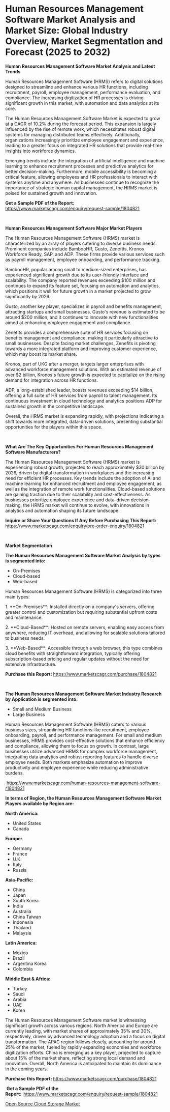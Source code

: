 <p><h1>Human Resources Management Software Market Analysis and Market Size: Global Industry Overview, Market Segmentation and Forecast (2025 to 2032)</h1></p><p><strong>Human Resources Management Software Market Analysis and Latest Trends</strong></p>
<p><p>Human Resources Management Software (HRMS) refers to digital solutions designed to streamline and enhance various HR functions, including recruitment, payroll, employee management, performance evaluation, and compliance. The increasing digitization of HR processes is driving significant growth in this market, with automation and data analytics at its core. </p><p>The Human Resources Management Software Market is expected to grow at a CAGR of 10.2% during the forecast period. This expansion is largely influenced by the rise of remote work, which necessitates robust digital systems for managing distributed teams effectively. Additionally, organizations increasingly prioritize employee engagement and experience, leading to a greater focus on integrated HR solutions that provide real-time insights into workforce dynamics.</p><p>Emerging trends include the integration of artificial intelligence and machine learning to enhance recruitment processes and predictive analytics for better decision-making. Furthermore, mobile accessibility is becoming a critical feature, allowing employees and HR professionals to interact with systems anytime and anywhere. As businesses continue to recognize the importance of strategic human capital management, the HRMS market is poised for sustained growth and innovation.</p></p>
<p><strong>Get a Sample PDF of the Report:&nbsp;</strong> <a href="https://www.marketscagr.com/enquiry/request-sample/1804821?utm_campaign=3199&utm_medium=2&utm_source=Github&utm_content=ia&utm_term=10032025&utm_id=human-resources-management-software">https://www.marketscagr.com/enquiry/request-sample/1804821</a></p>
<p>&nbsp;</p>
<p><strong>Human Resources Management Software Major Market Players</strong></p>
<p><p>The Human Resources Management Software (HRMS) market is characterized by an array of players catering to diverse business needs. Prominent companies include BambooHR, Gusto, Zenefits, Kronos Workforce Ready, SAP, and ADP. These firms provide various services such as payroll management, employee onboarding, and performance tracking.</p><p>BambooHR, popular among small to medium-sized enterprises, has experienced significant growth due to its user-friendly interface and scalability. The company reported revenues exceeding $100 million and continues to expand its feature set, focusing on automation and analytics, which positions it well for future growth in a market projected to grow significantly by 2026.</p><p>Gusto, another key player, specializes in payroll and benefits management, attracting startups and small businesses. Gusto's revenue is estimated to be around $200 million, and it continues to innovate with new functionalities aimed at enhancing employee engagement and compliance.</p><p>Zenefits provides a comprehensive suite of HR services focusing on benefits management and compliance, making it particularly attractive to small businesses. Despite facing market challenges, Zenefits is pivoting towards a more integrated platform and improving customer experience, which may boost its market share.</p><p>Kronos, part of UKG after a merger, targets larger enterprises with advanced workforce management solutions. With an estimated revenue of over $2 billion, Kronos's future growth is expected to capitalize on the rising demand for integration across HR functions.</p><p>ADP, a long-established leader, boasts revenues exceeding $14 billion, offering a full suite of HR services from payroll to talent management. Its continuous investment in cloud technology and analytics positions ADP for sustained growth in the competitive landscape.</p><p>Overall, the HRMS market is expanding rapidly, with projections indicating a shift towards more integrated, data-driven solutions, presenting substantial opportunities for the players within this space.</p></p>
<p>&nbsp;</p>
<p><strong>What Are The Key Opportunities For Human Resources Management Software Manufacturers?</strong></p>
<p><p>The Human Resources Management Software (HRMS) market is experiencing robust growth, projected to reach approximately $30 billion by 2026, driven by digital transformation in workplaces and the increasing need for efficient HR processes. Key trends include the adoption of AI and machine learning for enhanced recruitment and employee engagement, as well as the integration of remote work functionalities. Cloud-based solutions are gaining traction due to their scalability and cost-effectiveness. As businesses prioritize employee experience and data-driven decision-making, the HRMS market will continue to evolve, with innovations in analytics and automation shaping its future landscape.</p></p>
<p><strong>Inquire or Share Your Questions If Any Before Purchasing This Report:</strong> <a href="https://www.marketscagr.com/enquiry/pre-order-enquiry/1804821?utm_campaign=3199&utm_medium=2&utm_source=Github&utm_content=ia&utm_term=10032025&utm_id=human-resources-management-software">https://www.marketscagr.com/enquiry/pre-order-enquiry/1804821</a></p>
<p>&nbsp;</p>
<p><strong>Market Segmentation</strong></p>
<p><strong>The Human Resources Management Software Market Analysis by types is segmented into:</strong></p>
<p><ul><li>On-Premises</li><li>Cloud-based</li><li>Web-based</li></ul></p>
<p><p>Human Resources Management Software (HRMS) is categorized into three main types: </p><p>1. **On-Premises**: Installed directly on a company's servers, offering greater control and customization but requiring substantial upfront costs and maintenance.</p><p>2. **Cloud-Based**: Hosted on remote servers, enabling easy access from anywhere, reducing IT overhead, and allowing for scalable solutions tailored to business needs.</p><p>3. **Web-Based**: Accessible through a web browser, this type combines cloud benefits with straightforward integration, typically offering subscription-based pricing and regular updates without the need for extensive infrastructure.</p></p>
<p><strong>Purchase this Report:&nbsp;</strong><a href="https://www.marketscagr.com/purchase/1804821?utm_campaign=3199&utm_medium=2&utm_source=Github&utm_content=ia&utm_term=10032025&utm_id=human-resources-management-software">https://www.marketscagr.com/purchase/1804821</a></p>
<p>&nbsp;</p>
<p><strong>The Human Resources Management Software Market Industry Research by Application is segmented into:</strong></p>
<p><ul><li>Small and Medium Business</li><li>Large Business</li></ul></p>
<p><p>Human Resources Management Software (HRMS) caters to various business sizes, streamlining HR functions like recruitment, employee onboarding, payroll, and performance management. For small and medium businesses, HRMS provides cost-effective solutions that enhance efficiency and compliance, allowing them to focus on growth. In contrast, large businesses utilize advanced HRMS for complex workforce management, integrating data analytics and robust reporting features to handle diverse employee needs. Both markets emphasize automation to improve productivity and employee experience while reducing administrative burdens.</p></p>
<p><a href="https://www.marketscagr.com/human-resources-management-software-r1804821?utm_campaign=3199&utm_medium=2&utm_source=Github&utm_content=ia&utm_term=10032025&utm_id=human-resources-management-software">&nbsp;https://www.marketscagr.com/human-resources-management-software-r1804821</a></p>
<p><strong>In terms of Region, the Human Resources Management Software Market Players available by Region are:</strong></p>
<p>
    <p> <strong> North America: </strong>
        <ul>
            <li>United States</li>
            <li>Canada</li>
        </ul>
        </p> 
    <p> <strong> Europe: </strong>
        <ul>
            <li>Germany</li>
            <li>France</li>
            <li>U.K.</li>
            <li>Italy</li>
            <li>Russia</li>
        </ul>
        </p> 
    <p> <strong> Asia-Pacific: </strong>
        <ul>
            <li>China</li>
            <li>Japan</li>
            <li>South Korea</li>
            <li>India</li>
            <li>Australia</li>
            <li>China Taiwan</li>
            <li>Indonesia</li>
            <li>Thailand</li>
            <li>Malaysia</li>
        </ul>
        </p> 
    <p> <strong> Latin America: </strong>
        <ul>
            <li>Mexico</li>
            <li>Brazil</li>
            <li>Argentina Korea</li>
            <li>Colombia</li>
        </ul>
        </p> 
    <p> <strong> Middle East & Africa: </strong>
        <ul>
            <li>Turkey</li>
            <li>Saudi</li>
            <li>Arabia</li>
            <li>UAE</li>
            <li>Korea</li>
        </ul>
    </p>
    </p>
<p><p>The Human Resources Management Software market is witnessing significant growth across various regions. North America and Europe are currently leading, with market shares of approximately 35% and 30%, respectively, driven by advanced technology adoption and a focus on digital transformation. The APAC region follows closely, accounting for around 25% of the market, fueled by rapidly expanding economies and workforce digitization efforts. China is emerging as a key player, projected to capture about 15% of the market share, reflecting strong local demand and innovation. Overall, North America is anticipated to maintain its dominance in the coming years.</p></p>
<p><strong>Purchase this Report: </strong><a href="https://www.marketscagr.com/purchase/1804821?utm_campaign=3199&utm_medium=2&utm_source=Github&utm_content=ia&utm_term=10032025&utm_id=human-resources-management-software">https://www.marketscagr.com/purchase/1804821</a></p>
<p>&nbsp;<strong>Get a Sample PDF of the Report:&nbsp;&nbsp;</strong><a href="https://www.marketscagr.com/enquiry/request-sample/1804821?utm_campaign=3199&utm_medium=2&utm_source=Github&utm_content=ia&utm_term=10032025&utm_id=human-resources-management-software">https://www.marketscagr.com/enquiry/request-sample/1804821</a></p>
<p><strong></strong></p>
<p><p><a href="https://github.com/sderolza/Market-Research-Report-List-1/blob/main/open-source-cloud-storage-market.md?utm_campaign=3199&utm_medium=2&utm_source=Github&utm_content=ia&utm_term=10032025&utm_id=human-resources-management-software">Open Source Cloud Storage Market</a></p></p>